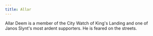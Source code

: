 ```yaml
---
title: Allar
---
```


Allar Deem is a member of the City Watch of King's Landing and one of Janos Slynt's most ardent supporters. He is feared on the streets.


